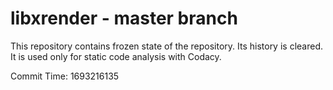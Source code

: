 # libxrender - master branch

This repository contains frozen state of the repository.
Its history is cleared. It is used only for static code
analysis with Codacy.

Commit Time: 1693216135